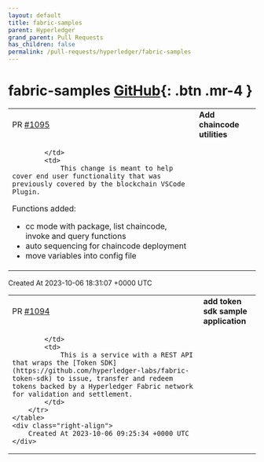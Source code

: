 ```yaml
---
layout: default
title: fabric-samples
parent: Hyperledger
grand_parent: Pull Requests
has_children: false
permalink: /pull-requests/hyperledger/fabric-samples
---
```


# fabric-samples <span class="fs-3 right-align">[GitHub](https://github.com/hyperledger/fabric-samples){: .btn .mr-4 }</span>


<div>
    <table>
        <tr>
            <td>
                PR <a href="https://github.com/hyperledger/fabric-samples/pull/1095" class=".btn">#1095</a>
            </td>
            <td>
                <b>
                    Add chaincode utilities
                </b>
            </td>
        </tr>
        <tr>
            <td>
                
            </td>
            <td>
                This change is meant to help cover end user functionality that was previously covered by the blockchain VSCode Plugin.

Functions added:
- cc mode with package, list chaincode, invoke and query functions
- auto sequencing for chaincode deployment
- move variables into config file
            </td>
        </tr>
    </table>
    <div class="right-align">
        Created At 2023-10-06 18:31:07 +0000 UTC
    </div>
</div>

<div>
    <table>
        <tr>
            <td>
                PR <a href="https://github.com/hyperledger/fabric-samples/pull/1094" class=".btn">#1094</a>
            </td>
            <td>
                <b>
                    add token sdk sample application
                </b>
            </td>
        </tr>
        <tr>
            <td>
                
            </td>
            <td>
                This is a service with a REST API that wraps the [Token SDK](https://github.com/hyperledger-labs/fabric-token-sdk) to issue, transfer and redeem tokens backed by a Hyperledger Fabric network for validation and settlement.
            </td>
        </tr>
    </table>
    <div class="right-align">
        Created At 2023-10-06 09:25:34 +0000 UTC
    </div>
</div>

